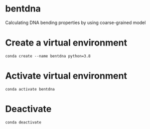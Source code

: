 # bentdna
Calculating DNA bending properties by using coarse-grained model

# Create a virtual environment
`conda create --name bentdna python=3.8`

# Activate virtual environment
`conda activate bentdna`

# Deactivate
`conda deactivate`